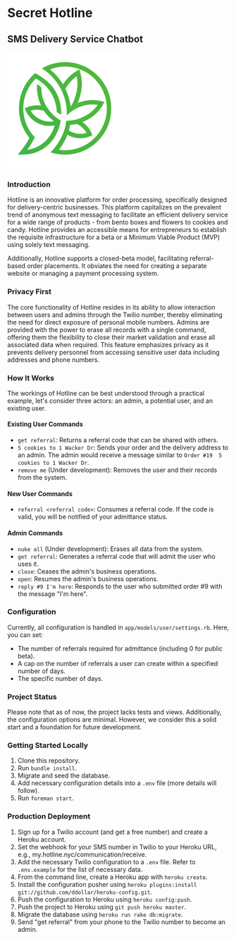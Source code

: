 # Secret Hotline
## SMS Delivery Service Chatbot
![](logo-hg.png)

### Introduction

Hotline is an innovative platform for order processing, specifically designed for delivery-centric businesses. This platform capitalizes on the prevalent trend of anonymous text messaging to facilitate an efficient delivery service for a wide range of products - from bento boxes and flowers to cookies and candy. Hotline provides an accessible means for entrepreneurs to establish the requisite infrastructure for a beta or a Minimum Viable Product (MVP) using solely text messaging. 

Additionally, Hotline supports a closed-beta model, facilitating referral-based order placements. It obviates the need for creating a separate website or managing a payment processing system. 

### Privacy First

The core functionality of Hotline resides in its ability to allow interaction between users and admins through the Twilio number, thereby eliminating the need for direct exposure of personal mobile numbers. Admins are provided with the power to erase all records with a single command, offering them the flexibility to close their market validation and erase all associated data when required. This feature emphasizes privacy as it prevents delivery personnel from accessing sensitive user data including addresses and phone numbers.

### How It Works

The workings of Hotline can be best understood through a practical example, let's consider three actors: an admin, a potential user, and an existing user.

#### Existing User Commands

- `get referral`: Returns a referral code that can be shared with others.
- `5 cookies to 1 Wacker Dr`: Sends your order and the delivery address to an admin. The admin would receive a message similar to `Order #19  5 cookies to 1 Wacker Dr`.
- `remove me` (Under development): Removes the user and their records from the system.

#### New User Commands

- `referral <referral code>`: Consumes a referral code. If the code is valid, you will be notified of your admittance status.

#### Admin Commands

- `nuke all` (Under development): Erases all data from the system.
- `get referral`: Generates a referral code that will admit the user who uses it.
- `close`: Ceases the admin's business operations.
- `open`: Resumes the admin's business operations.
- `reply #9 I'm here`: Responds to the user who submitted order #9 with the message "I'm here".

### Configuration

Currently, all configuration is handled in `app/models/user/settings.rb`. Here, you can set:
- The number of referrals required for admittance (including 0 for public beta).
- A cap on the number of referrals a user can create within a specified number of days.
- The specific number of days.

### Project Status

Please note that as of now, the project lacks tests and views. Additionally, the configuration options are minimal. However, we consider this a solid start and a foundation for future development.

### Getting Started Locally

1. Clone this repository.
2. Run `bundle install`.
3. Migrate and seed the database.
4. Add necessary configuration details into a `.env` file (more details will follow).
5. Run `foreman start`.

### Production Deployment

1. Sign up for a Twilio account (and get a free number) and create a Heroku account.
2. Set the webhook for your SMS number in Twilio to your Heroku URL, e.g., my.hotline.nyc/communication/receive.
3. Add the necessary Twilio configuration to a `.env` file. Refer to `.env.example` for the list of necessary data.
4. From the command line, create a Heroku app with `heroku create`.
5. Install the configuration pusher using `heroku plugins:install git://github.com/ddollar/heroku-config.git`.
6. Push the configuration to Heroku using `heroku config:push`.
7. Push the project to Heroku using `git push heroku master`.
8. Migrate the database using `heroku run rake db:migrate`.
9. Send "get referral" from your phone to the Twilio number to become an admin.

